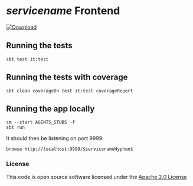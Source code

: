 # $servicename$ Frontend

[ ![Download](https://api.bintray.com/packages/hmrc/releases/new-shiny-service-26-frontend/images/download.svg) ](https://bintray.com/hmrc/releases/new-shiny-service-26-frontend/_latestVersion)

## Running the tests

    sbt test it:test

## Running the tests with coverage

    sbt clean coverageOn test it:test coverageReport

## Running the app locally

    sm --start AGENTS_STUBS -f
    sbt run

It should then be listening on port 9999

    browse http://localhost:9999/$servicenameHyphen$

### License


This code is open source software licensed under the [Apache 2.0 License]("http://www.apache.org/licenses/LICENSE-2.0.html")
